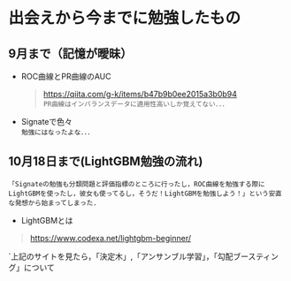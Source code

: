 # 出会えから今までに勉強したもの  
## 9月まで（記憶が曖昧）  
* ROC曲線とPR曲線のAUC 
  > https://qiita.com/g-k/items/b47b9b0ee2015a3b0b94    
`PR曲線はインバランスデータに適用性高いしか覚えてない．．．`
* Signateで色々   
`勉強にはなったよな．．．`
## 10月18日まで(LightGBM勉強の流れ)  
`「Signateの勉強も分類問題と評価指標のところに行ったし，ROC曲線を勉強する際にLightGBMを使ったし，彼女も使ってるし，そうだ！LightGBMを勉強しよう！」という安直な発想から始まってしまった.` 
- LightGBMとは  

> https://www.codexa.net/lightgbm-beginner/

`上記のサイトを見たら，「決定木」,「アンサンブル学習」，「勾配ブースティング」について

